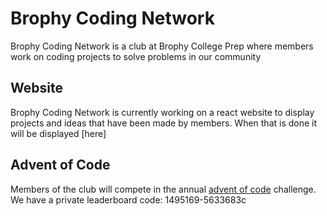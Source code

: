 # Brophy Coding Network
Brophy Coding Network is a club at Brophy College Prep where members work on coding projects to solve problems in our community

## Website
Brophy Coding Network is currently working on a react website to display projects and ideas that have been made by members.
When that is done it will be displayed [here]

## Advent of Code
Members of the club will compete in the annual [advent of code](https://adventofcode.com/) challenge. We have a private leaderboard code: 1495169-5633683c
